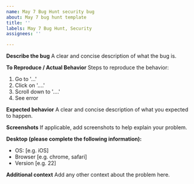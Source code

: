 ```yaml
---
name: May 7 Bug Hunt security bug
about: May 7 bug hunt template
title: ''
labels: May 7 Bug Hunt, Security
assignees: ''

---
```


**Describe the bug**
A clear and concise description of what the bug is.

**To Reproduce / Actual Behavior**
Steps to reproduce the behavior:
1. Go to '...'
2. Click on '....'
3. Scroll down to '....'
4. See error

**Expected behavior**
A clear and concise description of what you expected to happen.

**Screenshots**
If applicable, add screenshots to help explain your problem.

**Desktop (please complete the following information):**
 - OS: [e.g. iOS]
 - Browser [e.g. chrome, safari]
 - Version [e.g. 22]

**Additional context**
Add any other context about the problem here.
